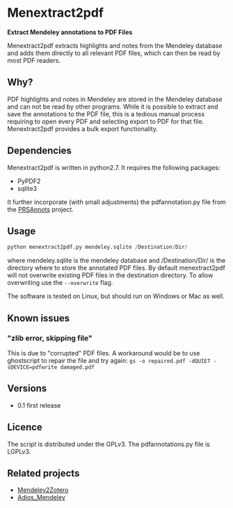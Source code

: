 # Menextract2pdf
**Extract Mendeley annotations to PDF Files**

Menextract2pdf extracts highlights and notes from the Mendeley database and adds
them directly to all relevant PDF files, which can then be read by most PDF readers.

## Why?

PDF highlights and notes in Mendeley are stored in the Mendeley database and can not
be read by other programs. While it is possible to extract and save the
annotations to the PDF file, this is a tedious manual process requiring to open
every PDF and selecting export to PDF for that file. Menextract2pdf provides
a bulk export functionality.

## Dependencies

Menextract2pdf is written in python2.7. It requires the following packages:
* PyPDF2
* sqlite3

It further incorporate (with small adjustments) the pdfannotation.py file from  the [PRSAnnots](https://github.com/rschroll/prsannots) project.

## Usage

```python
python menextract2pdf.py mendeley.sqlite /Destination/Dir/
```
where mendeley.sqlite is the mendeley database and /Destination/Dir/ is the
directory where to store the annotated PDF files. By default menextract2pdf
will not overwrite existing PDF files in the destination directory. To allow
overwriting use the ```--overwrite``` flag.

The software is tested on Linux, but should run on Windows or Mac as well.

## Known issues

### "zlib error, skipping file"
This is due to "corrupted" PDF files. A workaround would be to use ghostscript to repair the file and try again:
`gs -o repaired.pdf -dQUIET -sDEVICE=pdfwrite damaged.pdf`

## Versions

* 0.1 first release

## Licence

The script is distributed under the GPLv3. The pdfannotations.py file is
LGPLv3.

## Related projects

* [Mendeley2Zotero](https://github.com/flinz/mendeley2zotero)
* [Adios_Mendeley](https://github.com/rdiaz02/Adios_Mendeley)
